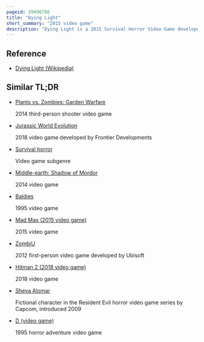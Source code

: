 ```yaml
---
pageid: 39496786
title: "Dying Light"
short_summary: "2015 video game"
description: "Dying Light is a 2015 Survival Horror Video Game developed by Techland and published by Warner Bros. Interactive Entertainment. The Story follows an undercover Agent named kyle Crane who is sent to infiltrate a Quarantine Zone in a fictional middle eastern City called Harran. It features an enemy-infested open-world City with a dynamic daynight Cycle in which Zombies are slow and clumsy during the Daytime but become extremely aggressive at Night. The Gameplay is focused on weapons-based Combat and Parkour, allowing Players to choose Fight or Flight when presented with Dangers. The Game also features an asymmetrical Multiplayer Mode, and a four-player co-operative Multiplayer Mode."
---
```


## Reference

- [Dying Light (Wikipedia)](https://en.wikipedia.org/?curid=39496786)

## Similar TL;DR

- [Plants vs. Zombies: Garden Warfare](/tldr/en/plants-vs-zombies-garden-warfare)

  2014 third-person shooter video game

- [Jurassic World Evolution](/tldr/en/jurassic-world-evolution)

  2018 video game developed by Frontier Developments

- [Survival horror](/tldr/en/survival-horror)

  Video game subgenre

- [Middle-earth: Shadow of Mordor](/tldr/en/middle-earth-shadow-of-mordor)

  2014 video game

- [Baldies](/tldr/en/baldies)

  1995 video game

- [Mad Max (2015 video game)](/tldr/en/mad-max-2015-video-game)

  2015 video game

- [ZombiU](/tldr/en/zombiu)

  2012 first-person video game developed by Ubisoft

- [Hitman 2 (2018 video game)](/tldr/en/hitman-2-2018-video-game)

  2018 video game

- [Sheva Alomar](/tldr/en/sheva-alomar)

  Fictional character in the Resident Evil horror video game series by Capcom, introduced 2009

- [D (video game)](/tldr/en/d-video-game)

  1995 horror adventure video game
